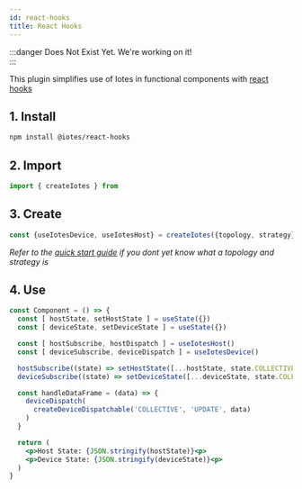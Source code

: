 ```yaml
---
id: react-hooks
title: React Hooks
---
```


:::danger Does Not Exist Yet. 
We're working on it!  
:::

This plugin simplifies use of Iotes in functional components with [react hooks](https://reactjs.org/docs/hooks-intro.html)

## 1. Install

```bash
npm install @iotes/react-hooks
```

## 2. Import

```javascript
import { createIotes } from
```

## 3. Create

```javascript
const {useIotesDevice, useIotesHost} = createIotes({topology, strategy})
```

*Refer to the [quick start guide](/docs/introduction/getting-started) if you dont yet know what a topology and strategy is*

## 4. Use

```jsx
const Component = () => {
  const [ hostState, setHostState ] = useState({}) 
  const [ deviceState, setDeviceState ] = useState({})

  const [ hostSubscribe, hostDispatch ] = useIotesHost()
  const [ deviceSubscribe, deviceDispatch ] = useIotesDevice()

  hostSubscribe((state) => setHostState([...hostState, state.COLLECTIVE])) 
  deviceSubscribe((state) => setDeviceState([...deviceState, state.COLLECTIVE]))

  const handleDataFrame = (data) => {
    deviceDispatch(
      createDeviceDispatchable('COLLECTIVE', 'UPDATE', data)
    )
  }

  return (
    <p>Host State: {JSON.stringify(hostState)}<p>
    <p>Device State: {JSON.stringify(deviceState)}<p>
  )
}
```



